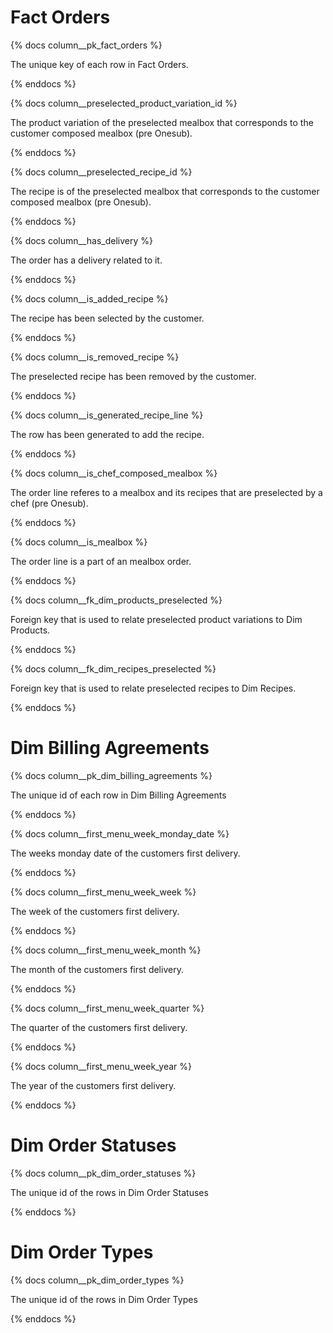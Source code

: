 # Fact Orders
{% docs column__pk_fact_orders %}

The unique key of each row in Fact Orders.

{% enddocs %}

{% docs column__preselected_product_variation_id %}

The product variation of the preselected mealbox that corresponds to the customer composed mealbox (pre Onesub).

{% enddocs %}

{% docs column__preselected_recipe_id %}

The recipe is of the preselected mealbox that corresponds to the customer composed mealbox (pre Onesub).

{% enddocs %}

{% docs column__has_delivery %}

The order has a delivery related to it.

{% enddocs %}

{% docs column__is_added_recipe %}

The recipe has been selected by the customer.

{% enddocs %}

{% docs column__is_removed_recipe %}

The preselected recipe has been removed by the customer. 

{% enddocs %}

{% docs column__is_generated_recipe_line %}

The row has been generated to add the recipe.

{% enddocs %}

{% docs column__is_chef_composed_mealbox %}

The order line referes to a mealbox and its recipes that are preselected by a chef (pre Onesub).

{% enddocs %}

{% docs column__is_mealbox %}

The order line is a part of an mealbox order.

{% enddocs %}

{% docs column__fk_dim_products_preselected %}

Foreign key that is used to relate preselected product variations to Dim Products.

{% enddocs %}

{% docs column__fk_dim_recipes_preselected %}

Foreign key that is used to relate preselected recipes to Dim Recipes.

{% enddocs %}

# Dim Billing Agreements

{% docs column__pk_dim_billing_agreements %}

The unique id of each row in Dim Billing Agreements

{% enddocs %}

{% docs column__first_menu_week_monday_date %}

The weeks monday date of the customers first delivery.

{% enddocs %}

{% docs column__first_menu_week_week %}

The week of the customers first delivery.

{% enddocs %}

{% docs column__first_menu_week_month %}

The month of the customers first delivery.

{% enddocs %}

{% docs column__first_menu_week_quarter %}

The quarter of the customers first delivery.

{% enddocs %}

{% docs column__first_menu_week_year %}

The year of the customers first delivery.

{% enddocs %}

# Dim Order Statuses

{% docs column__pk_dim_order_statuses %}

The unique id of the rows in Dim Order Statuses

{% enddocs %}

# Dim Order Types

{% docs column__pk_dim_order_types %}

The unique id of the rows in Dim Order Types

{% enddocs %}
